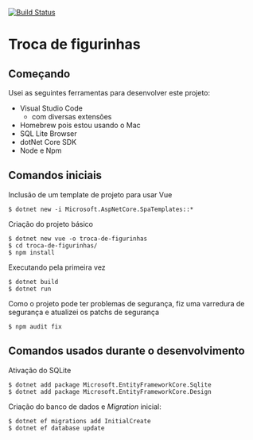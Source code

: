 [![Build Status](https://travis-ci.org/guilherme-argentino/troca-de-figurinhas.svg?branch=master)](https://travis-ci.org/guilherme-argentino/troca-de-figurinhas)

# Troca de figurinhas

## Começando

Usei as seguintes ferramentas para desenvolver este projeto:

- Visual Studio Code
  - com diversas extensões
- Homebrew pois estou usando o Mac
- SQL Lite Browser
- dotNet Core SDK
- Node e Npm

## Comandos iniciais

Inclusão de um template de projeto para usar Vue

```
$ dotnet new -i Microsoft.AspNetCore.SpaTemplates::*
```

Criação do projeto básico

```
$ dotnet new vue -o troca-de-figurinhas
$ cd troca-de-figurinhas/
$ npm install
```

Executando pela primeira vez

```
$ dotnet build
$ dotnet run
```

Como o projeto pode ter problemas de segurança, fiz uma varredura de segurança e atualizei os patchs de segurança

```
$ npm audit fix
```

## Comandos usados durante o desenvolvimento

Ativação do SQLite

```
$ dotnet add package Microsoft.EntityFrameworkCore.Sqlite
$ dotnet add package Microsoft.EntityFrameworkCore.Design
```

Criação do banco de dados e *Migration* inicial:

```
$ dotnet ef migrations add InitialCreate
$ dotnet ef database update
```
